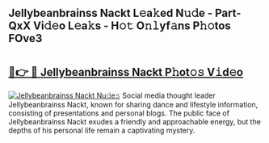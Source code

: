 ## Jellybeanbrainss Nackt L𝚎a𝚔ed N𝚞𝚍e - Part-QxX Vi𝚍𝚎o L𝚎a𝚔s - H𝚘𝚝 O𝚗𝚕yf𝚊ns P𝚑𝚘tos FOve3

# <h2><a href="http://kfeerb8.oniu.top/?m=Jellybeanbrainss+Nackt">🔗👉 🔴 Jellybeanbrainss Nackt P𝚑ot𝚘𝚜 V𝚒d𝚎o</a></h2>

[![Jellybeanbrainss Nackt Nu𝚍e𝚜](https://i.imgur.com/0qMVB7G.gif)](http://kfeerb8.oniu.top/?m=Jellybeanbrainss+Nackt)
Social media thought leader Jellybeanbrainss Nackt, known for sharing dance and lifestyle information, consisting of presentations and personal blogs. The public face of Jellybeanbrainss Nackt exudes a friendly and approachable energy, but the depths of his personal life remain a captivating mystery.  
